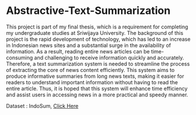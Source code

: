 # Abstractive-Text-Summarization

This project is part of my final thesis, which is a requirement for completing my undergraduate studies at Sriwijaya University. The background of this project is the rapid development of technology, which has led to an increase in Indonesian news sites and a substantial surge in the availability of information. As a result, reading entire news articles can be time-consuming and challenging to receive information quickly and accurately. Therefore, a text summarization system is needed to streamline the process of extracting the core of news content efficiently. This system aims to produce informative summaries from long news texts, making it easier for readers to understand important information without having to read the entire article. Thus, it is hoped that this system will enhance time efficiency and assist users in accessing news in a more practical and speedy manner.

Dataset : IndoSum, [Click Here](https://www.kaggle.com/datasets/linkgish/indosum)


